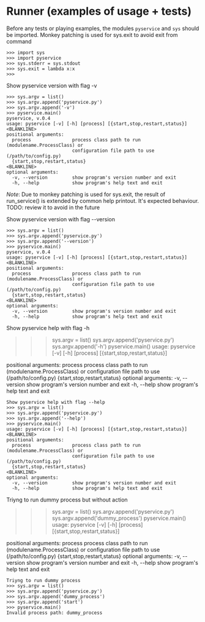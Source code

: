 # Runner (examples of usage + tests)

Before any tests or playing examples, the modules `pyservice` and `sys` should be imported. Monkey patching is used for sys.exit to avoid exit from command
```
>>> import sys
>>> import pyservice
>>> sys.stderr = sys.stdout
>>> sys.exit = lambda x:x
>>>
```
Show pyservice version with flag -v
```
>>> sys.argv = list()
>>> sys.argv.append('pyservice.py')
>>> sys.argv.append('-v')
>>> pyservice.main()
pyservice, v.0.4
usage: pyservice [-v] [-h] [process] [{start,stop,restart,status}]
<BLANKLINE>
positional arguments:
  process               process class path to run (modulename.ProcessClass) or
                        configuration file path to use (/path/to/config.py)
  {start,stop,restart,status}
<BLANKLINE>
optional arguments:
  -v, --version         show program's version number and exit
  -h, --help            show program's help text and exit

```
_Note_: Due to monkey patching is used for sys.exit, the result of run_service() is extended by common help printout. It's expected behaviour. TODO: review it to avoid in the future

Show pyservice version with flag --version
```
>>> sys.argv = list()
>>> sys.argv.append('pyservice.py')
>>> sys.argv.append('--version')
>>> pyservice.main()
pyservice, v.0.4
usage: pyservice [-v] [-h] [process] [{start,stop,restart,status}]
<BLANKLINE>
positional arguments:
  process               process class path to run (modulename.ProcessClass) or
                        configuration file path to use (/path/to/config.py)
  {start,stop,restart,status}
<BLANKLINE>
optional arguments:
  -v, --version         show program's version number and exit
  -h, --help            show program's help text and exit

```
Show pyservice help with flag -h
>>> sys.argv = list()
>>> sys.argv.append('pyservice.py')
>>> sys.argv.append('-h')
>>> pyservice.main()
usage: pyservice [-v] [-h] [process] [{start,stop,restart,status}]
<BLANKLINE>
positional arguments:
  process               process class path to run (modulename.ProcessClass) or
                        configuration file path to use (/path/to/config.py)
  {start,stop,restart,status}
<BLANKLINE>
optional arguments:
  -v, --version         show program's version number and exit
  -h, --help            show program's help text and exit

```
Show pyservice help with flag --help
>>> sys.argv = list()
>>> sys.argv.append('pyservice.py')
>>> sys.argv.append('--help')
>>> pyservice.main()
usage: pyservice [-v] [-h] [process] [{start,stop,restart,status}]
<BLANKLINE>
positional arguments:
  process               process class path to run (modulename.ProcessClass) or
                        configuration file path to use (/path/to/config.py)
  {start,stop,restart,status}
<BLANKLINE>
optional arguments:
  -v, --version         show program's version number and exit
  -h, --help            show program's help text and exit

```
Triyng to run dummy process but without action
>>> sys.argv = list()
>>> sys.argv.append('pyservice.py')
>>> sys.argv.append('dummy_process')
>>> pyservice.main()
usage: pyservice [-v] [-h] [process] [{start,stop,restart,status}]
<BLANKLINE>
positional arguments:
  process               process class path to run (modulename.ProcessClass) or
                        configuration file path to use (/path/to/config.py)
  {start,stop,restart,status}
<BLANKLINE>
optional arguments:
  -v, --version         show program's version number and exit
  -h, --help            show program's help text and exit

```
Triyng to run dummy process
>>> sys.argv = list()
>>> sys.argv.append('pyservice.py')
>>> sys.argv.append('dummy_process')
>>> sys.argv.append('start')
>>> pyservice.main()
Invalid process path: dummy_process

```


